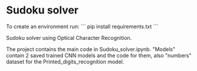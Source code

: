 # Sudoku solver

To create an environment run:
´´´
pip install requirements.txt
´´´

Sudoku solver using Optical Character Recognition.

The project contains the main code in Sudoku_solver.ipynb.
"Models" contain 2 saved trained CNN models and the code for them, also "numbers" dataset for the Printed_digits_recognition model.
